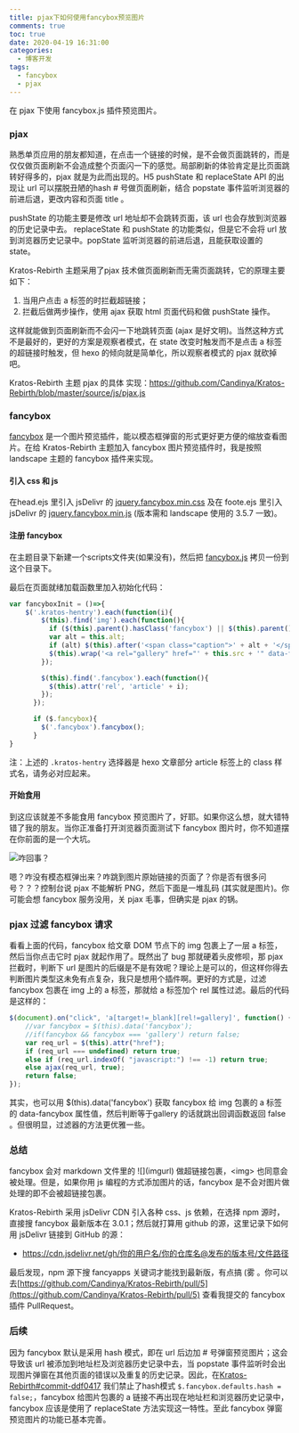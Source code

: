 ```yaml
---
title: pjax下如何使用fancybox预览图片
comments: true
toc: true
date: 2020-04-19 16:31:00
categories:
  - 博客开发
tags:
  - fancybox
  - pjax
---
```


在 pjax 下使用 fancybox.js 插件预览图片。

<!-- more--> 


### pjax 

熟悉单页应用的朋友都知道，在点击一个链接的时候，是不会做页面跳转的，而是仅仅做页面刷新不会造成整个页面闪一下的感觉。局部刷新的体验肯定是比页面跳转好得多的，pjax 就是为此而出现的。H5 pushState 和 replaceState API 的出现让 url 可以摆脱丑陋的hash  # 号做页面刷新，结合 popstate 事件监听浏览器的前进后退，更改内容和页面 title 。

pushState 的功能主要是修改 url 地址却不会跳转页面，该 url 也会存放到浏览器的历史记录中去。 replaceState 和 pushState 的功能类似，但是它不会将 url 放到浏览器历史记录中。popState 监听浏览器的前进后退，且能获取设置的 state。

Kratos-Rebirth 主题采用了pjax 技术做页面刷新而无需页面跳转，它的原理主要如下：

1. 当用户点击 a 标签的时拦截超链接；
2. 拦截后做两步操作，使用 ajax 获取 html 页面代码和做 pushState 操作。

这样就能做到页面刷新而不会闪一下地跳转页面 (ajax 是好文明)。当然这种方式不是最好的，更好的方案是观察者模式，在 state 改变时触发而不是点击 a 标签的超链接时触发，但 hexo 的倾向就是简单化，所以观察者模式的 pjax 就砍掉吧。

Kratos-Rebirth 主题 pjax 的具体 实现：https://github.com/Candinya/Kratos-Rebirth/blob/master/source/js/pjax.js

###  fancybox

[fancybox](https://github.com/fancyapps/fancybox) 是一个图片预览插件，能以模态框弹窗的形式更好更方便的缩放查看图片。在给 Kratos-Rebirth 主题加入 fancybox 图片预览插件时，我是按照 landscape 主题的 fancybox 插件来实现。

#### 引入 css 和 js 

在head.ejs 里引入  jsDelivr 的 [jquery.fancybox.min.css](https://cdn.jsdelivr.net/npm/@fancyapps/fancybox@3.5.7/dist/jquery.fancybox.min.css) 及在 foote.ejs  里引入  jsDelivr 的 [jquery.fancybox.min.js](https://cdn.jsdelivr.net/npm/@fancyapps/fancybox@3.5.7/dist/jquery.fancybox.min.js) (版本需和 landscape 使用的 3.5.7 一致)。

#### 注册 fancybox 

在主题目录下新建一个scripts文件夹(如果没有)，然后把 [fancybox.js](https://github.com/hexojs/hexo-theme-landscape/blob/master/scripts/fancybox.js) 拷贝一份到这个目录下。

最后在页面就绪加载函数里加入初始化代码：

``` javascript
var fancyboxInit = ()=>{
    $('.kratos-hentry').each(function(i){
        $(this).find('img').each(function(){
          if ($(this).parent().hasClass('fancybox') || $(this).parent().is('a')) return;
          var alt = this.alt;
          if (alt) $(this).after('<span class="caption">' + alt + '</span>');
          $(this).wrap('<a rel="gallery" href="' + this.src + '" data-fancybox=\"gallery\" data-caption="' + alt + '"></a>')
        });

        $(this).find('.fancybox').each(function(){
          $(this).attr('rel', 'article' + i);
        });
      });

      if ($.fancybox){
        $('.fancybox').fancybox();
      }
}
```

注：上述的 `.kratos-hentry` 选择器是 hexo 文章部分 article 标签上的 class 样式名，请务必对应起来。

#### 开始食用

到这应该就差不多能食用 fancybox 预览图片了，好耶。如果你这么想，就大错特错了我的朋友。当你正准备打开浏览器页面测试下 fancybox 图片时，你不知道摆在你前面的是一个大坑。

![咋回事？](https://cdn.jsdelivr.net/gh/vensing/static@master/image/umqwPHbjrU1Qysv.jpg)

嗯？咋没有模态框弹出来？咋跳到图片原始链接的页面了？你是否有很多问号？？？控制台说 pjax 不能解析 PNG，然后下面是一堆乱码 (其实就是图片)。你可能会想 fancybox 服务没用，关 pjax 毛事，但确实是 pjax 的锅。


### pjax 过滤 fancybox 请求

看看上面的代码，fancybox 给文章 DOM 节点下的  img  包裹上了一层 a 标签，然后当你点击它时 pjax 就起作用了。既然出了 bug 那就硬着头皮修呗，那 pjax 拦截时，判断下 url 是图片的后缀是不是有效呢？理论上是可以的，但这样你得去判断图片类型这未免有点复杂，我只是想用个插件啊。更好的方式是，过滤 fancybox 包裹在 img 上的 a 标签，那就给 a 标签加个 rel 属性过滤。最后的代码是这样的：

```js
$(document).on("click", 'a[target!=_blank][rel!=gallery]', function() {
    //var fancybox = $(this).data('fancybox');
    //if(fancybox && fancybox === 'gallery') return false;
    var req_url = $(this).attr("href");
    if (req_url === undefined) return true;
    else if (req_url.indexOf( "javascript:") !== -1) return true;
    else ajax(req_url, true);
    return false;
});
```

其实，也可以用 $(this).data('fancybox') 获取 fancybox 给 img 包裹的 a 标签的 data-fancybox 属性值，然后判断等于gallery 的话就跳出回调函数返回 false 。但很明显，过滤器的方法更优雅一些。

### 总结

fancybox 会对 markdown 文件里的  \!\[\]\(imgurl\) 做超链接包裹，\<img\>  也同意会被处理。但是，如果你用 js 编程的方式添加图片的话，fancybox 是不会对图片做处理的即不会被超链接包裹。

Kratos-Rebirth 采用 jsDelivr CDN 引入各种 css、js 依赖，在选择 npm 源时，直接搜 fancybox 最新版本在 3.0.1；然后就打算用 github 的源，这里记录下如何用 jsDelivr 链接到 GitHub 的源：

- https://cdn.jsdelivr.net/gh/你的用户名/你的仓库名@发布的版本号/文件路径

最后发现，npm 源下搜 fancyapps 关键词才能找到最新版，有点搞 (雾 。你可以去[https://github.com/Candinya/Kratos-Rebirth/pull/5](https://github.com/Candinya/Kratos-Rebirth/pull/5) 查看我提交的 fancybox 插件 PullRequest。

### 后续

因为 fancybox 默认是采用 hash 模式，即在 url 后边加 # 号弹窗预览图片；这会导致该 url 被添加到地址栏及浏览器历史记录中去，当 popstate 事件监听时会出现图片弹窗在其他页面的错误以及重复的历史记录。因此，在[Kratos-Rebirth#commit-ddf0417](https://github.com/Candinya/Kratos-Rebirth/commit/ddf0417d418674e69c069528cccd0d1aceca66f0) 我们禁止了hash模式 `$.fancybox.defaults.hash = false;`，fancybox 给图片包裹的 a 链接不再出现在地址栏和浏览器历史记录中，fancybox 应该是使用了 replaceState 方法实现这一特性。至此 fancybox 弹窗预览图片的功能已基本完善。